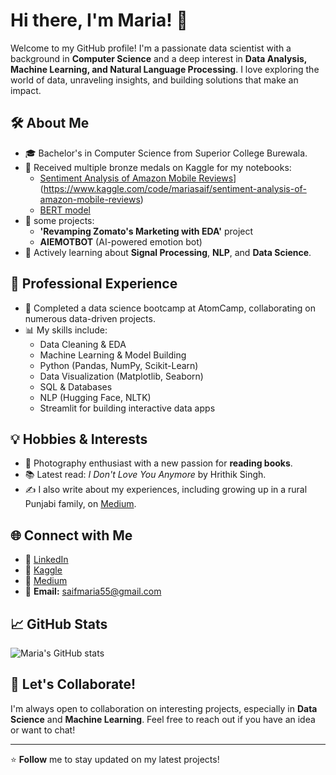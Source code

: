 # Hi there, I'm Maria! 👋

Welcome to my GitHub profile! I'm a passionate data scientist with a background in **Computer Science** and a deep interest in **Data Analysis, Machine Learning, and Natural Language Processing**. I love exploring the world of data, unraveling insights, and building solutions that make an impact.

## 🛠️ About Me

- 🎓 Bachelor's in Computer Science from Superior College Burewala.
- 🏅 Received multiple bronze medals on Kaggle for my notebooks:
  - [Sentiment Analysis of Amazon Mobile Reviews]([https://www.kaggle.com/yourprofile/sentiment-analysis-amazon-reviews)](https://www.kaggle.com/code/mariasaif/sentiment-analysis-of-amazon-mobile-reviews)
  - [BERT model](https://www.kaggle.com/code/mariasaif/bert-model)
- 📝 some projects:
  - **'Revamping Zomato's Marketing with EDA'** project
  - **AIEMOTBOT** (AI-powered emotion bot)
- 🌱 Actively learning about **Signal Processing**, **NLP**, and **Data Science**.

## 💼 Professional Experience

- 🎯 Completed a data science bootcamp at AtomCamp, collaborating on numerous data-driven projects.
- 📊 My skills include:
  - Data Cleaning & EDA
  - Machine Learning & Model Building
  - Python (Pandas, NumPy, Scikit-Learn)
  - Data Visualization (Matplotlib, Seaborn)
  - SQL & Databases
  - NLP (Hugging Face, NLTK)
  - Streamlit for building interactive data apps

## 💡 Hobbies & Interests

- 📸 Photography enthusiast with a new passion for **reading books**.
- 📚 Latest read: *I Don't Love You Anymore* by Hrithik Singh.
- ✍️ I also write about my experiences, including growing up in a rural Punjabi family, on [Medium](https://medium.com/@saifmaria55).

## 🌐 Connect with Me

- 💼 [LinkedIn](https://www.linkedin.com/in/maria-saif-b82b43286/recent-activity/all/)
- 🏅 [Kaggle](https://www.kaggle.com/mariasaif)
- 📝 [Medium](https://medium.com/@saifmaria55)
- 📧 **Email:** saifmaria55@gmail.com

## 📈 GitHub Stats

![Maria's GitHub stats](https://github-readme-stats.vercel.app/api?username=yourusername&show_icons=true&theme=radical)

## 🤝 Let's Collaborate!

I'm always open to collaboration on interesting projects, especially in **Data Science** and **Machine Learning**. Feel free to reach out if you have an idea or want to chat!

---
⭐️ **Follow** me to stay updated on my latest projects!

